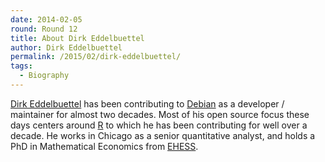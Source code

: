 ```yaml
---
date: 2014-02-05
round: Round 12
title: About Dirk Eddelbuettel
author: Dirk Eddelbuettel
permalink: /2015/02/dirk-eddelbuettel/
tags:
  - Biography
---
```


[Dirk Eddelbuettel](http://dirk.eddelbuettel.com) has been contributing to
[Debian](http://www.debian.org) as a developer / maintainer for almost two
decades. Most of his open source focus these days centers around
[R](http://www.r-project.org) to which he has been contributing for well
over a decade. He works in Chicago as a senior quantitative analyst, and
holds a PhD in Mathematical Economics from [EHESS](http://www.ehess.fr/en/ehess).
